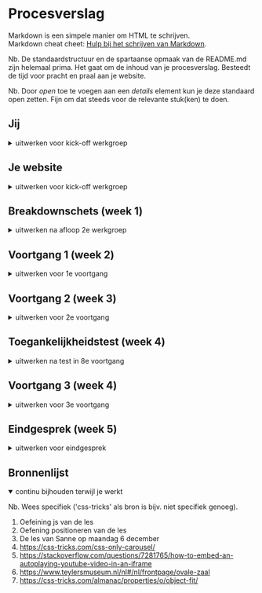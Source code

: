 # Procesverslag
Markdown is een simpele manier om HTML te schrijven.  
Markdown cheat cheet: [Hulp bij het schrijven van Markdown](https://github.com/adam-p/markdown-here/wiki/Markdown-Cheatsheet).

Nb. De standaardstructuur en de spartaanse opmaak van de README.md zijn helemaal prima. Het gaat om de inhoud van je procesverslag. Besteedt de tijd voor pracht en praal aan je website.

Nb. Door *open* toe te voegen aan een *details* element kun je deze standaard open zetten. Fijn om dat steeds voor de relevante stuk(ken) te doen.





## Jij

<details>
<summary>uitwerken voor kick-off werkgroep</summary>

### Auteur:
Selina Vanderstalle

#### Je startniveau:
Blauwe piste

#### Je focus:
Responsive
 
</details>





## Je website

<details>
<summary>uitwerken voor kick-off werkgroep</summary>

### Je opdracht:
https://www.teylersmuseum.nl/nl

#### Screenshot(s) van de eerste pagina (small screen): 
Home
<img src="images/home.png" width="375px" alt="homepage van Teylers museum">

#### Screenshot(s) van de tweede pagina (small screen):
pagina 2<img src="images/pg2.png" width="375px" alt="screenshot 2e pagina">
 
</details>



## Breakdownschets (week 1)

<details>
<summary>uitwerken na afloop 2e werkgroep</summary>

### de hele pagina: 
<img src="images/homepage-breakdown.png" width="375px" alt="breakdown van de hele pagina">

### dynamisch deel (bijv menu): 
<img src="images/menu-breakdown.png" width="375px" alt="breakdown van een dynamisch deel">

</details>





## Voortgang 1 (week 2)

<details>
<summary>uitwerken voor 1e voortgang</summary>

### Stand van zaken
In de eerste week heb ik de basis html opgezet voor mijn eerste pagina. Helaas ben ik op dit punt nog niet aan de css begonnen. Ik loop een beetje achter maar ik denk dat het wel goed komt.


### Agenda voor meeting
samen met je groepje opstellen

| student 1      | student 2          | student 3    | student 4        |
| ---            | ---                | ---          | ---              |
| dit bespreken  | en dit             | en ik dit    | en dan ik dat    |
| en dat ook nog | dit als er tijd is | nog een punt | dit wil ik zeker |
| ...            | ...                | ...          | ...              |


### Verslag van meeting
Helaas heb ik de meeting niet kunnen bijwonen.

</details>





## Voortgang 2 (week 3)

<details>
<summary>uitwerken voor 2e voortgang</summary>

### Stand van zaken
Ik ben deze week flink aan de slag gegaan met het schrijven van css. De eerste pagina is bijna af. Alleen de footer nog en zodra mijn 2e pagina staat wil ik kijken of ik het voor elkaar krijg om een carousel te maken. Ik heb alleen een probleem met het menu op het desktopscherm als ik het menu open verdwijnt de button.


### Agenda voor meeting
samen met je groepje opstellen

| student 1                         | student 2          | student 3    | student 4        |
| ---                               | ---                | ---          | ---              |
| Hoe los ik het probleem met       | en dit             | en ik dit    | en dan ik dat    |
| mijn nav op?                      | dit als er tijd is | nog een punt | dit wil ik zeker |
|                                   | ...                | ...          | ...              |


### Verslag van meeting
Helaas liep mijn bezoek bij de dokter erg uit waardoor ik niet bij de meeting aanwezig kon zijn.
 
Ik ga even onderzoek doen naar de reden waarom mijn nav zo raar doet en kijken of ik het zelf kan oplossen.

</details>





## Toegankelijkheidstest (week 4)

<details>
<summary>uitwerken na test in 8e voortgang</summary>

### Bevindingen
Lijst met je bevindingen die in de test naar voren kwamen:
 - Menu autklappen met key aanslag.
 - Tansition over menulinks.
 - Focusstate doet soms raar.

#### hamburger button
De voice over leest alles netjes uit en je kan door het menu heen met tab, alleen is er niets te zien omdat het menu niet uitklapbaar is. Ik moet er dus voor zorgen dat het mogelijk is om met spatie en/of enter het menu uit te klappen.

Dit kan worden opgelost door javascript toe te voegen die in een eerdere oefening is behandeld.
 
#### transition
Dit kwam naar voren tijdens te test met afleiding. Omdat ik geen transitietijd op de hover had gezet flikkeren de links als je eroverheen hovert dit is volgens Shae erg afleidend voor mensen met ADHD.
 
Dit is makkelijk op te lossen door een transitie aan de hoverstate toe te voegen.


#### Focus 
De focusstate werkt prima en ook alles wordt netjes uitgelezen door de screenreader het viel mij alleen op dat er bij de list items ook ergens tussen de img en de h4 wordt gefocussed ook gebeurt er niks als je op de items klikt. 
<img src="images/focus.png" width="375px">
 
Dit moet ik even uitzoeken waardoor dat komt. 

</details>





## Voortgang 3 (week 4)

<details>
<summary>uitwerken voor 3e voortgang</summary>

### Stand van zaken
Ik had wat problemen met mijn nav, maar die zijn nu opgelost! Ook is mijn tweede pagina helemaal klaar!


### Agenda voor meeting
samen met je groepje opstellen

| student 1      | student 2          | student 3    | student 4        |
| ---            | ---                | ---          | ---              |
| dit bespreken  | en dit             | en ik dit    | en dan ik dat    |
| en dat ook nog | dit als er tijd is | nog een punt | dit wil ik zeker |
| ...            | ...                | ...          | ...              |


### Verslag van meeting
Bij de meeting zijn we, omdat ik neit echt vragen had, even door mijn site heengegaan. We hebben wat kleine dingen behandeld zoals de scroll-overflow en we hebben de button van mijn zoekveld verbeterd. Ik moet na de meeting opzoek naar een oplossing voor mijn datetime probleem. 

</details>





## Eindgesprek (week 5)

<details>
<summary>uitwerken voor eindgesprek</summary>

### Stand van zaken
De carousel werkt helaas niet optimaal of zoals ik zou willen, maar hij doet wat ie moet doen. Veder is de site als het goed is helemaal af.

### Screenshot(s)

<img src="./images/eindresultaat-scherm1.png" width="375px">
<img src="./images/eindresultaat-scherm2.png" width="375px">
</details>





## Bronnenlijst

<details open>
<summary>continu bijhouden terwijl je werkt</summary>

Nb. Wees specifiek ('css-tricks' als bron is bijv. niet specifiek genoeg).

1. Oefeining js van de les
2. Oefening positioneren van de les
3. De les van Sanne op maandag 6 december
4. https://css-tricks.com/css-only-carousel/
5. https://stackoverflow.com/questions/7281765/how-to-embed-an-autoplaying-youtube-video-in-an-iframe
6. https://www.teylersmuseum.nl/nl#/nl/frontpage/ovale-zaal
7. https://css-tricks.com/almanac/properties/o/object-fit/

</details>
